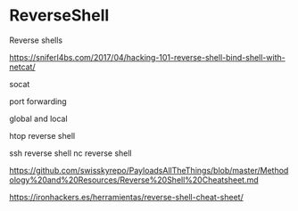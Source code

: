 # ReverseShell
Reverse shells


https://sniferl4bs.com/2017/04/hacking-101-reverse-shell-bind-shell-with-netcat/


socat

port forwarding

global and local

htop reverse shell

ssh reverse shell
nc reverse shell 



https://github.com/swisskyrepo/PayloadsAllTheThings/blob/master/Methodology%20and%20Resources/Reverse%20Shell%20Cheatsheet.md



https://ironhackers.es/herramientas/reverse-shell-cheat-sheet/
